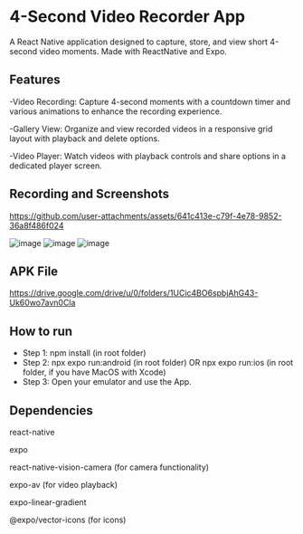 # 4-Second Video Recorder App
A React Native application designed to capture, store, and view short 4-second video moments. Made with ReactNative and Expo.

## Features
-Video Recording: Capture 4-second moments with a countdown timer and various animations to enhance the recording experience.

-Gallery View: Organize and view recorded videos in a responsive grid layout with playback and delete options.

-Video Player: Watch videos with playback controls and share options in a dedicated player screen.

## Recording and Screenshots

https://github.com/user-attachments/assets/641c413e-c79f-4e78-9852-36a8f486f024

![image](https://github.com/user-attachments/assets/619183bf-d4b8-4a32-b157-d02980856a60)
![image](https://github.com/user-attachments/assets/50537b89-38d2-4588-8b49-01a328ceefa2)
![image](https://github.com/user-attachments/assets/d73eadec-7509-4dbb-8caa-35b14b29180e)

## APK File

https://drive.google.com/drive/u/0/folders/1UCic4BO6spbjAhG43-Uk60wo7avn0Cla

## How to run

- Step 1: npm install (in root folder)
- Step 2: npx expo run:android (in root folder) OR npx expo run:ios (in root folder, if you have MacOS with Xcode)
- Step 3: Open your emulator and use the App.

## Dependencies
react-native

expo

react-native-vision-camera (for camera functionality)

expo-av (for video playback)

expo-linear-gradient

@expo/vector-icons (for icons)
